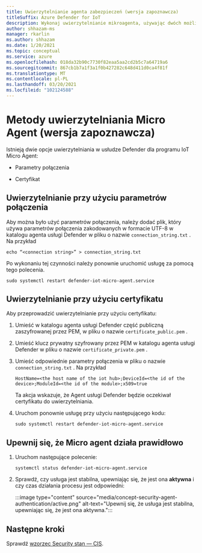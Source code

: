 ```yaml
---
title: Uwierzytelnianie agenta zabezpieczeń (wersja zapoznawcza)
titleSuffix: Azure Defender for IoT
description: Wykonaj uwierzytelnianie mikroagenta, używając dwóch możliwych metod.
author: shhazam-ms
manager: rkarlin
ms.author: shhazam
ms.date: 1/20/2021
ms.topic: conceptual
ms.service: azure
ms.openlocfilehash: 018da32b90c7730f82eaa5aa2cd2b5c7a64719a6
ms.sourcegitcommit: 867cb1b7a1f3a1f0b427282c648d411d0ca4f81f
ms.translationtype: MT
ms.contentlocale: pl-PL
ms.lasthandoff: 03/20/2021
ms.locfileid: "102124588"
---
```

# <a name="micro-agent-authentication-methods-preview"></a>Metody uwierzytelniania Micro Agent (wersja zapoznawcza)

Istnieją dwie opcje uwierzytelniania w usłudze Defender dla programu IoT Micro Agent: 

- Parametry połączenia 

- Certyfikat 

## <a name="authentication-using-a-connection-string"></a>Uwierzytelnianie przy użyciu parametrów połączenia 

Aby można było użyć parametrów połączenia, należy dodać plik, który używa parametrów połączenia zakodowanych w formacie UTF-8 w katalogu agenta usługi Defender w pliku o nazwie `connection_string.txt` . Na przykład

```azurecli
echo “<connection string>” > connection_string.txt 
```

Po wykonaniu tej czynności należy ponownie uruchomić usługę za pomocą tego polecenia.

```azurecli
sudo systemctl restart defender-iot-micro-agent.service
``` 

## <a name="authentication-using-a-certificate"></a>Uwierzytelnianie przy użyciu certyfikatu 


Aby przeprowadzić uwierzytelnianie przy użyciu certyfikatu: 

1. Umieść w katalogu agenta usługi Defender część publiczną zaszyfrowanej przez PEM, w pliku o nazwie `certificate_public.pem` .
1. Umieść klucz prywatny szyfrowany przez PEM w katalogu agenta usługi Defender w pliku o nazwie `certificate_private.pem` .
1. Umieść odpowiednie parametry połączenia w pliku o nazwie `connection_string.txt` . Na przykład

    ```azurecli
    HostName=<the host name of the iot hub>;DeviceId=<the id of the device>;ModuleId=<the id of the module>;x509=true 
    ```

    Ta akcja wskazuje, że Agent usługi Defender będzie oczekiwał certyfikatu do uwierzytelniania. 

1. Uruchom ponownie usługę przy użyciu następującego kodu: 

    ```azurecli
    sudo systemctl restart defender-iot-micro-agent.service 
    ```

## <a name="ensure-the-micro-agent-is-running-correctly"></a>Upewnij się, że Micro agent działa prawidłowo 

1. Uruchom następujące polecenie: 
    ```azurecli
    systemctl status defender-iot-micro-agent.service 
    ```
1. Sprawdź, czy usługa jest stabilna, upewniając się, że jest ona **aktywna** i czy czas działania procesu jest odpowiedni: 

    :::image type="content" source="media/concept-security-agent-authentication/active.png" alt-text="Upewnij się, że usługa jest stabilna, upewniając się, że jest ona aktywna.":::

## <a name="next-steps"></a>Następne kroki

Sprawdź [wzorzec Security stan — CIS](concept-security-posture.md).
